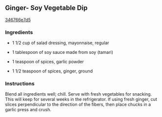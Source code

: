 ## Ginger- Soy Vegetable Dip

[346766e7d5](http://www.food.com/recipe/ginger-soy-vegetable-dip-33394)

### Ingredients

 - 1 1/2 cup of salad dressing, mayonnaise, regular

 - 1 tablespoon of soy sauce made from soy (tamari)

 - 1 teaspoon of spices, garlic powder

 - 1 1/2 teaspoon of spices, ginger, ground

### Instructions

Blend all ingredients well; chill. Serve with fresh vegetables for snacking. This will keep for several weeks in the refrigerator. If using fresh ginger, cut slices perpendicular to the direction of the fibers, then place chucks in a garlic press and crush.